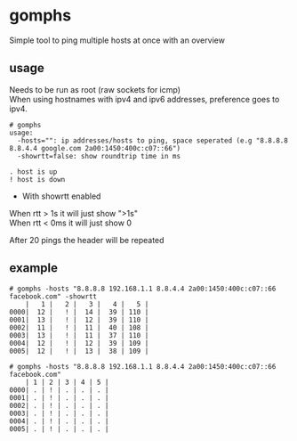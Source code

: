 # gomphs

Simple tool to ping multiple hosts at once with an overview

## usage 
Needs to be run as root (raw sockets for icmp)  
When using hostnames with ipv4 and ipv6 addresses, preference goes to ipv4.

```
# gomphs
usage:
  -hosts="": ip addresses/hosts to ping, space seperated (e.g "8.8.8.8 8.8.4.4 google.com 2a00:1450:400c:c07::66")
  -showrtt=false: show roundtrip time in ms
```

```
. host is up
! host is down
```

* With showrtt enabled 

When rtt > 1s it will just show ">1s"  
When rtt < 0ms it will just show 0  

After 20 pings the header will be repeated

## example

```
# gomphs -hosts "8.8.8.8 192.168.1.1 8.8.4.4 2a00:1450:400c:c07::66 facebook.com" -showrtt
	|   1 |   2 |   3 |   4 |   5 |
0000|  12 |   ! |  14 |  39 | 110 |
0001|  13 |   ! |  12 |  39 | 110 |
0002|  11 |   ! |  11 |  40 | 108 |
0003|  13 |   ! |  11 |  37 | 110 |
0004|  12 |   ! |  12 |  39 | 109 |
0005|  12 |   ! |  13 |  38 | 109 |

# gomphs -hosts "8.8.8.8 192.168.1.1 8.8.4.4 2a00:1450:400c:c07::66 facebook.com"
    | 1 | 2 | 3 | 4 | 5 |
0000| . | ! | . | . | . |
0001| . | ! | . | . | . |
0002| . | ! | . | . | . |
0003| . | ! | . | . | . |
0004| . | ! | . | . | . |
0005| . | ! | . | . | . |
```
